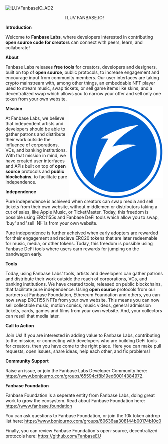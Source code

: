 ![ILUVFanbaseIO_AD2](https://github.com/FanbaseLabs/.github/assets/145924938/ba0c4bf2-57f2-41f9-be20-b98988c7bb1a)


<p align="center"> I LUV FANBASE.IO! </p>

**Introduction**

Welcome to **Fanbase Labs**, where developers interested in contributing **open source code for creators** can connect with peers, learn, and collaborate!


**About**

Fanbase Labs releases **free tools** for creators, developers and designers, built on top of **open source**, public protocols, to increase engagement and encourage input from community members. Our user interfaces are taking crypto mainstream with, among other things, an embeddable NFT player used to stream music, swap tickets, or sell game items like skins, and a decentralized swap which allows you to narrow your offer and sell only one token from your own website. 


<img src="https://github.com/FanbaseLabs/.github/blob/main/profile/resource/logo.png?raw=true" alt="fanbase" width="300" align="right">



**Mission**

At Fanbase Labs, we believe that independent artists and developers should be able to gather patrons and distribute their work outside the influence of corporations, VCs, and banking institutions. With that mission in mind, we have created user interfaces and APIs built on top of **open source** protocols and **public blockchains**, to facilitate pure independence. 



**Independence**

Pure independence is achieved when creators can swap media and sell tickets from their own website, without middlemen or distributors taking a cut of sales, like Apple Music, or TicketMaster. Today, this freedom is possible using ERC1155s and Fanbase DeFi tools which allow you to swap, 'buy' and 'sell' NFTs from your own website.
  

Pure independence is further acheived when early adopters are rewarded for their engagement and recieve ERC20 tokens that are later redeemable for music, media, or other tokens. Today, this freedom is possible using Fanbase DeFi tools where users earn rewards for jumping on the bandwagon early. 


  
**Tools**

Today, using Fanbase Labs' tools, artists and developers can gather patrons and distribute their work outside the reach of corporations, VCs, and banking institutions. We have created tools, released on public blockchains, that facilitate pure independence. Using **open source** protocols from our partners at Fanbase Foundation, Ethereum Foundation and others, you can now swap ERC1155 NFTs from your own website. This means you can now sell collectible music, motion comics, music videos, general admission tickets, cards, games and films from your own website. And, your collectors can resell that media later.  



**Call to Action**

Join Us! If you are interested in adding value to Fanbase Labs, contributing to the mission, or connecting with developers who are building DeFi tools for creators, then you have come to the right place. Here you can make pull requests, open issues, share ideas, help each other, and fix problems!



**Community Support**

Raise an issue, or join the Fanbase Labs Developer Community here: https://www.bonjourno.com/groups/65594cf8b19ed60014384972.  



**Fanbase Foundation**

Fanbase Foundation is a seperate entity from Fanbase Labs, doing great work to grow the ecosystem. Read about Fanbase Foundation here: https://www.fanbase.foundation

You can ask questions to Fanbase Foundation, or join the 10k token airdrop list here: https://www.bonjourno.com/groups/60636aa308144b00174b10c0 

Finally, you can review Fanbase Foundation's open-source, decentralized protocols here: https://github.com/FanbaseEU 


